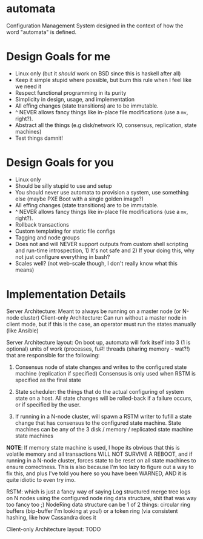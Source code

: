 # automata
Configuration Management System designed in the context of how the word "automata" is defined.

# Design Goals for me
* Linux only (but it _should_ work on BSD since this is haskell after all)
* Keep it simple stupid where possible, but burn this rule when I feel like we need it
* Respect functional programming in its purity
* Simplicity in design, usage, and implementation
* All effing changes (state transitions) are to be immutable.
* ^ NEVER allows fancy things like in-place file modifications (use a `mv`, right?).
* Abstract all the things (e.g disk/network IO, consensus, replication, state machines)
* Test things damnit!

# Design Goals for you
* Linux only
* Should be silly stupid to use and setup
* You should never use automata to provision a system, use something else (maybe PXE Boot with a single golden image?)
* All effing changes (state transitions) are to be immutable.
* ^ NEVER allows fancy things like in-place file modifications (use a `mv`, right?).
* Rollback transactions
* Custom templating for static file configs
* Tagging and node groups
* Does not and will NEVER support outputs from custom shell scripting and run-time introspection, 1) It's not safe and 2) If your doing this, why not just configure everything in bash?
* Scales well? (not web-scale though, I don't really know what this means)

# Implementation Details
Server Architecture: Meant to always be running on a master node (or N-node cluster)
Client-only Architecture: Can run without a master node in client mode, but if this is the case, an operator must run the states manually (like Ansible)


Server Architecture layout:
On boot up, automata will fork itself into 3 (1 is optional) units of work (processes, fu#! threads (sharing memory - wat?!)
that are responsible for the following:

1. Consensus node of state changes and writes to the configured state machine (replication if specified)
Consensus is only used when RSTM is specified as the final state

2. State scheduler: the things that do the actual configuring of system state on a host. All state changes will be rolled-back if a failure occurs, or if specified by the user.

3. If running in a N-node cluster, will spawn a RSTM writer to fufill a state change that has consensus to the configured state machine.
State machines can be any of the 3 disk / memory / replicated state machine state machines

**NOTE**: If memory state machine is used, I hope its obvious that this is volatile memory and all transactions WILL NOT SURVIVE A REBOOT, and if running in a N-node cluster,
forces state to be reset on all state machines to ensure correctness. This is also because I'm too lazy to figure out a way to fix this, and plus I've told you here so you have been
WARNED, AND it is quite idiotic to even try imo.

RSTM: which is just a fancy way of saying Log structured merge tree logs on N nodes using the configured node ring data structure, shit that was way too fancy too ;)
NodeRing data structure can be 1 of 2 things: circular ring buffers (bip-buffer I'm looking at you!) or a token ring (via consistent hashing, like how Cassandra does it


Client-only Architecture layout:
TODO
